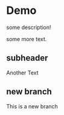 # Demo

some description!

some more text.

## subheader

Another Text

## new branch

This is a new branch
